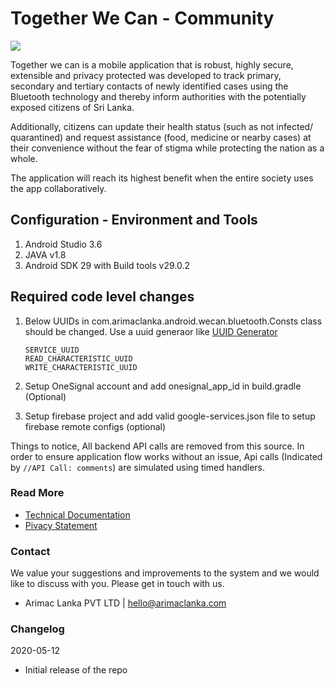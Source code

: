 # Together We Can - Community

![](https://storage.googleapis.com/arimac-storage/together-we-can-covid/together-wc-logo.png)

Together we can is a mobile application that is robust, highly secure, extensible and privacy protected was developed to track primary, secondary and tertiary contacts of newly identified cases using the Bluetooth technology and thereby inform authorities with the potentially exposed citizens of Sri Lanka.

Additionally, citizens can update their health status (such as not infected/ quarantined) and request assistance (food, medicine or nearby cases) at their convenience without the fear of stigma while protecting the nation as a whole.

The application will reach its highest benefit when the entire society uses the app collaboratively.

## Configuration - Environment and Tools

1. Android Studio 3.6
2. JAVA v1.8
3. Android SDK 29 with Build tools v29.0.2

## Required code level changes

1. Below UUIDs in com.arimaclanka.android.wecan.bluetooth.Consts class should be changed. Use a uuid generaor like [UUID Generator](https://www.uuidgenerator.net/)

    ```
    SERVICE_UUID
    READ_CHARACTERISTIC_UUID 
    WRITE_CHARACTERISTIC_UUID
    ```
    
2. Setup OneSignal account and add onesignal_app_id in build.gradle (Optional)
3. Setup firebase project and add valid google-services.json file to setup firebase remote configs (optional)

Things to notice,
All backend API calls are removed from this source. In order to ensure application flow works without an issue, Api calls (Indicated by  `//API Call: comments`) are simulated using timed handlers.

### Read More

* [Technical Documentation](https://site.togetherwecanlk.com/tech/)
* [Pivacy Statement](https://site.togetherwecanlk.com/privacy/)

### Contact 

We value your suggestions and improvements to the system and we would like to discuss with you. Please get in touch with us.

* Arimac Lanka PVT LTD | hello@arimaclanka.com

### Changelog

2020-05-12
* Initial release of the repo
